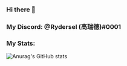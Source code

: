 ### Hi there 👋


### My Discord: @Rydersel (高瑞德)#0001


### My Stats:

![Anurag's GitHub stats](https://github-readme-stats.vercel.app/api?username=Rydersel&show_icons=true&theme=synthwave)
